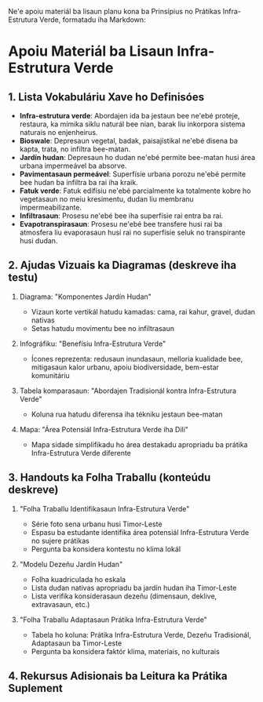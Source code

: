 Ne'e apoiu materiál ba lisaun planu kona ba Prinsípius no Prátikas Infra-Estrutura Verde, formatadu iha Markdown:

# Apoiu Materiál ba Lisaun Infra-Estrutura Verde

## 1. Lista Vokabuláriu Xave ho Definisóes

- **Infra-estrutura verde**: Abordajen ida ba jestaun bee ne'ebé proteje, restaura, ka mímika siklu naturál bee nian, barak liu inkorpora sistema naturais no enjenheirus.
- **Bioswale**: Depresaun vegetal, badak, paisajístikal ne'ebé disena ba kapta, trata, no infiltra bee-matan.
- **Jardín hudan**: Depresaun ho dudan ne'ebé permite bee-matan husi área urbana impermeável ba absorve.
- **Pavimentasaun permeável**: Superfísie urbana porozu ne'ebé permite bee hudan ba infiltra ba rai iha kraik.
- **Fatuk verde**: Fatuk edifísiu ne'ebé parcialmente ka totalmente kobre ho vegetasaun no meiu kresimentu, dudan liu membranu impermeabilizante.
- **Infiltrasaun**: Prosesu ne'ebé bee iha superfísie rai entra ba rai.
- **Evapotranspirasaun**: Prosesu ne'ebé bee transfere husi rai ba atmosfera liu evaporasaun husi rai no superfísie seluk no transpirante husi dudan.

## 2. Ajudas Vizuais ka Diagramas (deskreve iha testu)

1. Diagrama: "Komponentes Jardín Hudan"
   - Vizaun korte vertikál hatudu kamadas: cama, rai kahur, gravel, dudan nativas
   - Setas hatudu movimentu bee no infiltrasaun

2. Infográfiku: "Benefísiu Infra-Estrutura Verde"
   - Ícones reprezenta: redusaun inundasaun, melloria kualidade bee, mitigasaun kalor urbanu, apoiu biodiversidade, bem-estar komunitáriu

3. Tabela komparasaun: "Abordajen Tradisionál kontra Infra-Estrutura Verde"
   - Koluna rua hatudu diferensa iha tékniku jestaun bee-matan

4. Mapa: "Área Potensiál Infra-Estrutura Verde iha Dili"
   - Mapa sidade simplifikadu ho área destakadu apropriadu ba prátika Infra-Estrutura Verde diferente

## 3. Handouts ka Folha Traballu (konteúdu deskreve)

1. "Folha Traballu Identifikasaun Infra-Estrutura Verde"
   - Série foto sena urbanu husi Timor-Leste
   - Espasu ba estudante identifika área potensiál Infra-Estrutura Verde no sujere prátikas
   - Pergunta ba konsidera kontestu no klima lokál

2. "Modelu Dezeñu Jardín Hudan"
   - Folha kuadriculada ho eskala
   - Lista dudan nativas apropriadu ba jardín hudan iha Timor-Leste
   - Lista verifika konsiderasaun dezeñu (dimensaun, deklive, extravasaun, etc.)

3. "Folha Traballu Adaptasaun Prátika Infra-Estrutura Verde"
   - Tabela ho koluna: Prátika Infra-Estrutura Verde, Dezeñu Tradisionál, Adaptasaun ba Timor-Leste
   - Pergunta ba konsidera faktór klima, materiais, no kulturais

## 4. Rekursus Adisionais ba Leitura ka Prátika Suplement